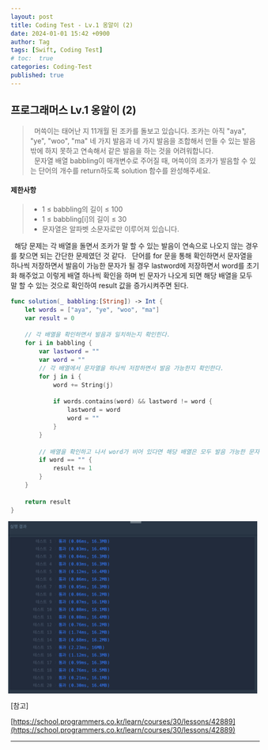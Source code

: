 ```yaml
---
layout: post
title: Coding Test - Lv.1 옹알이 (2)
date: 2024-01-01 15:42 +0900
author: Tag
tags: [Swift, Coding Test]
# toc:  true
categories: Coding-Test
published: true
---
```

<h2> 프로그래머스 Lv.1 옹알이 (2) </h2>

<blockquote>
&nbsp; 머쓱이는 태어난 지 11개월 된 조카를 돌보고 있습니다. 조카는 아직 "aya", "ye", "woo", "ma" 네 가지 발음과 네 가지 발음을 조합해서 만들 수 있는 발음밖에 하지 못하고 연속해서 같은 발음을 하는 것을 어려워합니다. </br>
&nbsp; 문자열 배열 babbling이 매개변수로 주어질 때, 머쓱이의 조카가 발음할 수 있는 단어의 개수를 return하도록 solution 함수를 완성해주세요. </br>
</blockquote>

<h4> 제한사항 </h4>

<blockquote>
<ul>
<li> 1 ≤ babbling의 길이 ≤ 100 </li>
<li> 1 ≤ babbling[i]의 길이 ≤ 30 </li>
<li> 문자열은 알파벳 소문자로만 이루어져 있습니다. </li>
</ul>
</blockquote>

&nbsp; 해당 문제는 각 배열을 돌면서 조카가 말 할 수 있는 발음이 연속으로 나오지 않는 경우를 찾으면 되는 간단한 문제였던 것 같다.
&nbsp; 단어를 for 문을 통해 확인하면서 문자열을 하나씩 저장하면서 발음이 가능한 문자가 될 경우 lastword에 저장하면서 word를 초기화 해주었고 이렇게 배열 하나씩 확인을 하며 빈 문자가 나오게 되면 해당 배열을 모두 말 할 수 있는 것으로 확인하여 result 값을 증가시켜주면 된다.

```swift
func solution(_ babbling:[String]) -> Int {
    let words = ["aya", "ye", "woo", "ma"]
    var result = 0
    
    // 각 배열을 확인하면서 발음과 일치하는지 확인힌다.
    for i in babbling {
        var lastword = ""
        var word = ""
        // 각 배열에서 문자열을 하나씩 저장하면서 발음 가능한지 확인한다.
        for j in i {
            word += String(j)
            
            if words.contains(word) && lastword != word {
                lastword = word
                word = ""
            }
        }
        
        // 배열을 확인하고 나서 word가 비어 있다면 해당 배열은 모두 발음 가능한 문자로 이루어져 있다.
        if word == "" {
            result += 1
        }
    }
    
    return result
}
```

<div style="display: flex; justify-content: center; align-items: center;">
  <img src="/assets/PostImage/240101-01-CodingTest-Lv.1.jpg" style="margin-right: 10px;">
</div>

[참고]

[https://school.programmers.co.kr/learn/courses/30/lessons/42889](https://school.programmers.co.kr/learn/courses/30/lessons/42889)

-----
